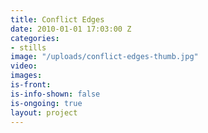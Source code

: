 ```yaml
---
title: Conflict Edges
date: 2010-01-01 17:03:00 Z
categories:
- stills
image: "/uploads/conflict-edges-thumb.jpg"
video: 
images: 
is-front:
is-info-shown: false
is-ongoing: true
layout: project
---
```


